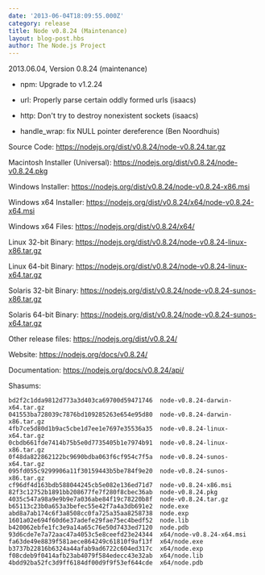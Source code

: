 ```yaml
---
date: '2013-06-04T18:09:55.000Z'
category: release
title: Node v0.8.24 (Maintenance)
layout: blog-post.hbs
author: The Node.js Project
---
```


2013.06.04, Version 0.8.24 (maintenance)

- npm: Upgrade to v1.2.24

- url: Properly parse certain oddly formed urls (isaacs)

- http: Don't try to destroy nonexistent sockets (isaacs)

- handle_wrap: fix NULL pointer dereference (Ben Noordhuis)

Source Code: https://nodejs.org/dist/v0.8.24/node-v0.8.24.tar.gz

Macintosh Installer (Universal): https://nodejs.org/dist/v0.8.24/node-v0.8.24.pkg

Windows Installer: https://nodejs.org/dist/v0.8.24/node-v0.8.24-x86.msi

Windows x64 Installer: https://nodejs.org/dist/v0.8.24/x64/node-v0.8.24-x64.msi

Windows x64 Files: https://nodejs.org/dist/v0.8.24/x64/

Linux 32-bit Binary: https://nodejs.org/dist/v0.8.24/node-v0.8.24-linux-x86.tar.gz

Linux 64-bit Binary: https://nodejs.org/dist/v0.8.24/node-v0.8.24-linux-x64.tar.gz

Solaris 32-bit Binary: https://nodejs.org/dist/v0.8.24/node-v0.8.24-sunos-x86.tar.gz

Solaris 64-bit Binary: https://nodejs.org/dist/v0.8.24/node-v0.8.24-sunos-x64.tar.gz

Other release files: https://nodejs.org/dist/v0.8.24/

Website: https://nodejs.org/docs/v0.8.24/

Documentation: https://nodejs.org/docs/v0.8.24/api/

Shasums:

```
bd2f2c1dda9812d773a3d403ca69700d59471746  node-v0.8.24-darwin-x64.tar.gz
041553ba728039c7876bd109285263e654e95d80  node-v0.8.24-darwin-x86.tar.gz
4fb7ce5d80d1b9ac5cbe1d7ee1e7697e35536a35  node-v0.8.24-linux-x64.tar.gz
0cbdb661fde7414b75b5e0d7735405b1e7974b91  node-v0.8.24-linux-x86.tar.gz
0f48da822862122bc9690bdba063f6cf954c7f5a  node-v0.8.24-sunos-x64.tar.gz
095fd055c9299906a11f30159443b5be784f9e20  node-v0.8.24-sunos-x86.tar.gz
cf96df4d163bdb588044245cb5e082e136ed71d7  node-v0.8.24-x86.msi
82f3c12752b1891bb208677fe7f280f8cbec36ab  node-v0.8.24.pkg
4035c547a98a9e9b9e7a036abe84f19c78220b8f  node-v0.8.24.tar.gz
b65113c23b0a653a3befec55e42f7a4a3db691e2  node.exe
abd8a7ab174c6f3a8508cc0fa725a35aa8258738  node.exp
1601a02e694f60d6e37adefe29fae75ec4bedf52  node.lib
b420062ebfe1fc3e9a14a65c76e50d7433ed7120  node.pdb
93d6cde7e7a72aac47a4053c5e8ceefd23e24344  x64/node-v0.8.24-x64.msi
fa63de49e8839f581aece864249c61810f9af13f  x64/node.exe
b3737b22816b6324a44afab9ad6722c604ed317c  x64/node.exp
f08cdeb9f0414afb23ab4079f584edecc43e32ab  x64/node.lib
4bdd92ba52fc3d9ff6184df00d9f9f53ef644cde  x64/node.pdb
```
